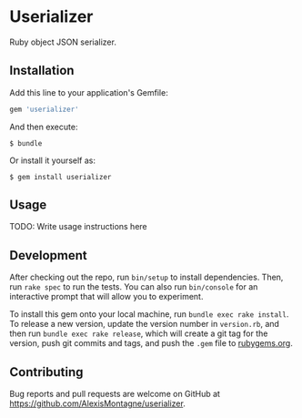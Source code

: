 # Userializer

Ruby object JSON serializer.

## Installation

Add this line to your application's Gemfile:

```ruby
gem 'userializer'
```

And then execute:

    $ bundle

Or install it yourself as:

    $ gem install userializer

## Usage

TODO: Write usage instructions here

## Development

After checking out the repo, run `bin/setup` to install dependencies. Then, run `rake spec` to run the tests. You can also run `bin/console` for an interactive prompt that will allow you to experiment.

To install this gem onto your local machine, run `bundle exec rake install`. To release a new version, update the version number in `version.rb`, and then run `bundle exec rake release`, which will create a git tag for the version, push git commits and tags, and push the `.gem` file to [rubygems.org](https://rubygems.org).

## Contributing

Bug reports and pull requests are welcome on GitHub at https://github.com/AlexisMontagne/userializer.
